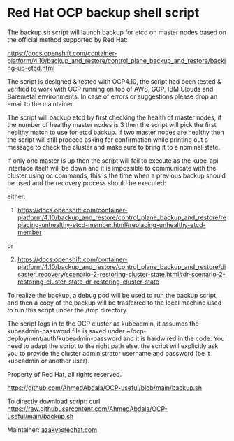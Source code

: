 # Red Hat OCP backup shell script

The backup.sh script will launch backup for etcd on master nodes based on the official method supported by Red Hat:

https://docs.openshift.com/container-platform/4.10/backup_and_restore/control_plane_backup_and_restore/backing-up-etcd.html

The script is designed & tested with OCP4.10, the script had been tested & verified to work with OCP running on top of AWS, GCP, IBM Clouds and Baremetal environments. In case of errors or suggestions please drop an email to the maintainer.

The script will backup etcd by first checking the health of master nodes, if the number of healthy master nodes is 3 then the script will pick the first healthy match to use for etcd backup. if two master nodes are healthy then the script will still proceed asking for confirmation while printing out a message to check the cluster and make sure to bring it to a nominal state.

If only one master is up then the script will fail to execute as the kube-api interface itself will be down and it is impossible to communicate with the cluster using oc commands, this is the time when a previous backup should be used and the recovery process should be executed:

either:
1. https://docs.openshift.com/container-platform/4.10/backup_and_restore/control_plane_backup_and_restore/replacing-unhealthy-etcd-member.html#replacing-unhealthy-etcd-member

or

2. https://docs.openshift.com/container-platform/4.10/backup_and_restore/control_plane_backup_and_restore/disaster_recovery/scenario-2-restoring-cluster-state.html#dr-scenario-2-restoring-cluster-state_dr-restoring-cluster-state

To realize the backup, a debug pod will be used to run the backup script. and then a copy of the backup will be trasferred to the local machine used to run this script under the /tmp directory.

The script logs in to the OCP cluster as kubeadmin, it assumes the kubeadmin-password file is saved under ~/ocp-deployment/auth/kubeadmin-password and it is hardwired in the code. You need to adapt the script to the right path else, the script will explicitly ask you to provide the cluster administrator username and password (be it kubeadmin or another user).

Property of Red Hat, all rights reserved.

https://github.com/AhmedAbdala/OCP-useful/blob/main/backup.sh

To directly download script: curl https://raw.githubusercontent.com/AhmedAbdala/OCP-useful/main/backup.sh

Maintainer: <azaky@redhat.com> 
